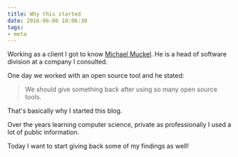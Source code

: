 ```yaml
---
title: Why this started
date: 2016-06-06 18:06:30
tags:
- meta
---
```

Working as a client I got to know [Michael Muckel](https://github.com/codeofzen). He is a head of software division at a company I consulted.

One day we worked with an open source tool and he stated:

> We should give something back after using so many open source tools.

That's basically why I started this blog.

Over the years learning computer science, private as professionally I used a lot of public information.

Today I want to start giving back some of my findings as well!